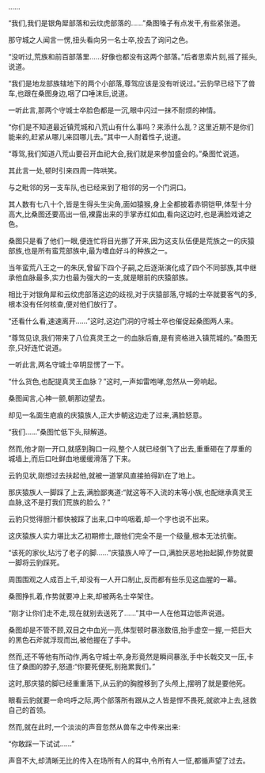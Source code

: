 
……

“我们,我们是银角犀部落和云纹虎部落的……”桑图嗓子有点发干,有些紧张道。

那守城之人闻言一愣,扭头看向另一名士卒,投去了询问之色。

“没听过,荒族和前百部落里……好像也都没有这两个部落。”后者思索片刻,摇了摇头,说道。

“我们是地龙部族辖地下的两个小部落,尊驾应该是没有听说过。”云豹早已经下了兽车,也跟在桑图身边,咽了口唾沫后,说道。

一听此言,那两个守城士卒脸色都是一沉,眼中闪过一抹不耐烦的神情。

“你们是不知道最近镇荒城和八荒山有什么事吗？来添什么乱？这里近期不是你们能来的,赶紧从哪儿来回哪儿去。”其中一人耐着性子,说道。

“尊驾,我们知道八荒山要召开血祀大会,我们就是来参加盛会的。”桑图忙说道。

其此言一处,顿时引来四周一阵哄笑。

与之毗邻的另一支车队,也已经来到了相邻的另一个门洞口。

其人数有七八十个,皆是生得头生尖角,面如猿猴,身上全都披着赤铜铠甲,体型十分高大,比桑图还要高出一倍,裸露出来的手掌赤红如血,看向这边时,也是满脸戏谑之色。

桑图只是看了他们一眼,便连忙将目光挪了开来,因为这支队伍便是荒族之一的庆猿部族,也是所有蛮荒部族中,最为嗜血好斗的种族之一。

当年蛮荒八王之一的朱厌,曾留下四个子嗣,之后逐渐演化成了四个不同部族,其中继承他血脉最多,实力也最为强大的一支,就是眼前的庆猿部族。

相比于对银角犀和云纹虎部落这边的歧视,对于庆猿部落,守城的士卒就要客气的多,根本没有任何核查,便对他们放行了。

“还看什么看,速速离开……”这时,这边门洞的守城士卒也催促起桑图两人来。

“尊驾见谅,我们带来了八位真灵王之一的血脉后裔,是有资格进入镇荒城的。”桑图无奈,只好连忙说道。

一听此言,两名守城士卒明显愣了一下。

“什么货色,也配提真灵王血脉？”这时,一声如雷咆哮,忽然从一旁响起。

桑图闻言,心神一颤,朝那边望去。

却见一名面生疤痕的庆猿族人,正大步朝这边走了过来,满脸怒意。

“我们……”桑图忙低下头,辩解道。

然而,他才刚一开口,就感到胸口一闷,整个人就已经倒飞了出去,重重砸在了厚重的城墙上,而后口吐鲜血地缓缓滑落了下来。

云豹见状,刚想过去扶起他,就被一道掌风直接拍得趴在了地上。

那庆猿族人一脚踩了上去,满脸鄙夷道:“就这等不入流的末等小族,也配继承真灵王血脉,这不是打我们荒族的脸么？”

云豹只觉得胆汁都快被踩了出来,口中呜咽着,却一个字也说不出来。

这庆猿族人实力堪比太乙初期修士,跟他们完全不是一个级量,根本无法抗衡。

“该死的家伙,玷污了老子的脚……”庆猿族人啐了一口,满脸厌恶地抬起脚,作势就要一脚将云豹踩死。

周围围观之人成百上千,却没有一人开口制止,反而都有些乐见这血腥的一幕。

桑图挣扎着,作势就要冲上来,却被两名士卒架住。

“刚才让你们走不走,现在就别去送死了……”其中一人在他耳边低声说道。

桑图却是不管不顾,双目之中血光一亮,体型顿时暴涨数倍,抬手虚空一握,一把巨大的黑色石斧就浮现而出,被他握在了手中。

然而,还不等他有所动作,两名守城士卒,身形竟然是瞬间暴涨,手中长戟交叉一压,卡住了桑图的脖子,怒道:“你要死便死,别拖累我们。”

这时,那庆猿的脚已经重重落下,从云豹的胸膛移到了头颅上,摆明了就是要他死。

眼看云豹就要一命呜呼之际,两个部落所有跟从之人皆是悍不畏死,就欲冲上去,拯救自己的首领。

然而,就在此时,一个淡淡的声音忽然从兽车之中传来出来:

“你敢踩一下试试……”

声音不大,却清晰无比的传入在场所有人的耳中,令所有人一怔,都循声望了过去。